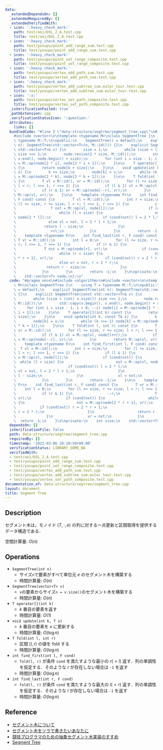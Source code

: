 ```yaml
---
data:
  _extendedDependsOn: []
  _extendedRequiredBy: []
  _extendedVerifiedWith:
  - icon: ':heavy_check_mark:'
    path: test/aoj/DSL_2_A.test.cpp
    title: test/aoj/DSL_2_A.test.cpp
  - icon: ':heavy_check_mark:'
    path: test/yosupo/point_add_range_sum.test.cpp
    title: test/yosupo/point_add_range_sum.test.cpp
  - icon: ':heavy_check_mark:'
    path: test/yosupo/point_set_range_composite.test.cpp
    title: test/yosupo/point_set_range_composite.test.cpp
  - icon: ':heavy_check_mark:'
    path: test/yosupo/vertex_add_path_sum.test.cpp
    title: test/yosupo/vertex_add_path_sum.test.cpp
  - icon: ':heavy_check_mark:'
    path: test/yosupo/vertex_add_subtree_sum.euler_tour.test.cpp
    title: test/yosupo/vertex_add_subtree_sum.euler_tour.test.cpp
  - icon: ':x:'
    path: test/yosupo/vertex_set_path_composite.test.cpp
    title: test/yosupo/vertex_set_path_composite.test.cpp
  _isVerificationFailed: true
  _pathExtension: cpp
  _verificationStatusIcon: ':question:'
  attributes:
    links: []
  bundledCode: "#line 2 \"data-structure/segtree/segment_tree.cpp\"\n#include <algorithm>\n\
    #include <vector>\n\ntemplate <typename M>\nclass SegmentTree {\n    using T =\
    \ typename M::T;\n\npublic:\n    SegmentTree() = default;\n    explicit SegmentTree(int\
    \ n): SegmentTree(std::vector<T>(n, M::id())) {}\n    explicit SegmentTree(const\
    \ std::vector<T>& v) {\n        size = 1;\n        while (size < (int) v.size())\
    \ size <<= 1;\n        node.resize(2 * size, M::id());\n        std::copy(v.begin(),\
    \ v.end(), node.begin() + size);\n        for (int i = size - 1; i > 0; --i) node[i]\
    \ = M::op(node[2 * i], node[2 * i + 1]);\n    }\n\n    T operator[](int k) const\
    \ {\n        return node[k + size];\n    }\n\n    void update(int k, const T&\
    \ x) {\n        k += size;\n        node[k] = x;\n        while (k >>= 1) node[k]\
    \ = M::op(node[2 * k], node[2 * k + 1]);\n    }\n\n    T fold(int l, int r) const\
    \ {\n        T vl = M::id(), vr = M::id();\n        for (l += size, r += size;\
    \ l < r; l >>= 1, r >>= 1) {\n            if (l & 1) vl = M::op(vl, node[l++]);\n\
    \            if (r & 1) vr = M::op(node[--r], vr);\n        }\n        return\
    \ M::op(vl, vr);\n    }\n\n    template <typename F>\n    int find_first(int l,\
    \ F cond) const {\n        T vl = M::id();\n        int r = size;\n        for\
    \ (l += size, r += size; l < r; l >>= 1, r >>= 1) {\n            if (l & 1) {\n\
    \                T nxt = M::op(vl, node[l]);\n                if (cond(nxt)) {\n\
    \                    while (l < size) {\n                        nxt = M::op(vl,\
    \ node[2 * l]);\n                        if (cond(nxt)) l = 2 * l;\n         \
    \               else vl = nxt, l = 2 * l + 1;\n                    }\n       \
    \             return l - size;\n                }\n                vl = nxt;\n\
    \                ++l;\n            }\n        }\n        return -1;\n    }\n\n\
    \    template <typename F>\n    int find_last(int r, F cond) const {\n       \
    \ T vr = M::id();\n        int l = 0;\n        for (l += size, r += size; l <\
    \ r; l >>= 1, r >>= 1) {\n            if (r & 1) {\n                --r;\n   \
    \             T nxt = M::op(node[r], vr);\n                if (cond(nxt)) {\n\
    \                    while (r < size) {\n                        nxt = M::op(node[2\
    \ * r + 1], vr);\n                        if (cond(nxt)) r = 2 * r + 1;\n    \
    \                    else vr = nxt, r = 2 * r;\n                    }\n      \
    \              return r - size;\n                }\n                vr = nxt;\n\
    \            }\n        }\n        return -1;\n    }\n\nprivate:\n    int size;\n\
    \    std::vector<T> node;\n};\n"
  code: "#pragma once\n#include <algorithm>\n#include <vector>\n\ntemplate <typename\
    \ M>\nclass SegmentTree {\n    using T = typename M::T;\n\npublic:\n    SegmentTree()\
    \ = default;\n    explicit SegmentTree(int n): SegmentTree(std::vector<T>(n, M::id()))\
    \ {}\n    explicit SegmentTree(const std::vector<T>& v) {\n        size = 1;\n\
    \        while (size < (int) v.size()) size <<= 1;\n        node.resize(2 * size,\
    \ M::id());\n        std::copy(v.begin(), v.end(), node.begin() + size);\n   \
    \     for (int i = size - 1; i > 0; --i) node[i] = M::op(node[2 * i], node[2 *\
    \ i + 1]);\n    }\n\n    T operator[](int k) const {\n        return node[k +\
    \ size];\n    }\n\n    void update(int k, const T& x) {\n        k += size;\n\
    \        node[k] = x;\n        while (k >>= 1) node[k] = M::op(node[2 * k], node[2\
    \ * k + 1]);\n    }\n\n    T fold(int l, int r) const {\n        T vl = M::id(),\
    \ vr = M::id();\n        for (l += size, r += size; l < r; l >>= 1, r >>= 1) {\n\
    \            if (l & 1) vl = M::op(vl, node[l++]);\n            if (r & 1) vr\
    \ = M::op(node[--r], vr);\n        }\n        return M::op(vl, vr);\n    }\n\n\
    \    template <typename F>\n    int find_first(int l, F cond) const {\n      \
    \  T vl = M::id();\n        int r = size;\n        for (l += size, r += size;\
    \ l < r; l >>= 1, r >>= 1) {\n            if (l & 1) {\n                T nxt\
    \ = M::op(vl, node[l]);\n                if (cond(nxt)) {\n                  \
    \  while (l < size) {\n                        nxt = M::op(vl, node[2 * l]);\n\
    \                        if (cond(nxt)) l = 2 * l;\n                        else\
    \ vl = nxt, l = 2 * l + 1;\n                    }\n                    return\
    \ l - size;\n                }\n                vl = nxt;\n                ++l;\n\
    \            }\n        }\n        return -1;\n    }\n\n    template <typename\
    \ F>\n    int find_last(int r, F cond) const {\n        T vr = M::id();\n    \
    \    int l = 0;\n        for (l += size, r += size; l < r; l >>= 1, r >>= 1) {\n\
    \            if (r & 1) {\n                --r;\n                T nxt = M::op(node[r],\
    \ vr);\n                if (cond(nxt)) {\n                    while (r < size)\
    \ {\n                        nxt = M::op(node[2 * r + 1], vr);\n             \
    \           if (cond(nxt)) r = 2 * r + 1;\n                        else vr = nxt,\
    \ r = 2 * r;\n                    }\n                    return r - size;\n  \
    \              }\n                vr = nxt;\n            }\n        }\n      \
    \  return -1;\n    }\n\nprivate:\n    int size;\n    std::vector<T> node;\n};"
  dependsOn: []
  isVerificationFile: false
  path: data-structure/segtree/segment_tree.cpp
  requiredBy: []
  timestamp: '2022-03-06 20:10:50+09:00'
  verificationStatus: LIBRARY_SOME_WA
  verifiedWith:
  - test/aoj/DSL_2_A.test.cpp
  - test/yosupo/point_add_range_sum.test.cpp
  - test/yosupo/point_set_range_composite.test.cpp
  - test/yosupo/vertex_add_path_sum.test.cpp
  - test/yosupo/vertex_add_subtree_sum.euler_tour.test.cpp
  - test/yosupo/vertex_set_path_composite.test.cpp
documentation_of: data-structure/segtree/segment_tree.cpp
layout: document
title: Segment Tree
---
```


## Description

セグメント木は，モノイド $(T, \cdot, e)$ の列に対する一点更新と区間取得を提供するデータ構造である．

空間計算量: $O(n)$

## Operations

- `SegmentTree(int n)`
    - サイズ`n`で要素がすべて単位元 $e$ のセグメント木を構築する
    - 時間計算量: $O(n)$
- `SegmentTree(vector<T> v)`
    - `v`の要素からサイズ`n = v.size()`のセグメント木を構築する
    - 時間計算量: $O(n)$
- `T operator[](int k)`
    - $k$ 番目の要素を返す
    - 時間計算量: $O(1)$
- `void update(int k, T x)`
    - $k$ 番目の要素を $x$ に更新する
    - 時間計算量: $O(\log n)$
- `T fold(int l, int r)`
    - 区間 $[l, r)$ の値を fold する
    - 時間計算量: $O(\log n)$
- `int find_first(int l, F cond)`
    - `fold(l, r)` が条件 `cond` を満たすような最小の $r (> l)$ 返す．列の単調性を仮定する．そのような $r$ が存在しない場合は `-1` を返す
    - 時間計算量: $O(\log n)$
- `int find_last(int r, F cond)`
    - `fold(l, r)` が条件 `cond` を満たすような最大の $l (< r)$ 返す．列の単調性を仮定する．そのような $l$ が存在しない場合は `-1` を返す
    - 時間計算量: $O(\log n)$

## Reference

- [セグメント木について](https://beet-aizu.hatenablog.com/entry/2017/09/10/132258)
- [セグメント木をソラで書きたいあなたに](https://tsutaj.hatenablog.com/entry/2017/03/29/204841)
- [競技プログラマのための抽象セグメント木実装のすすめ](https://beet-aizu.hatenablog.com/entry/2019/11/27/124437)
- [Segment Tree](https://cp-algorithms.com/data_structures/segment_tree.html)